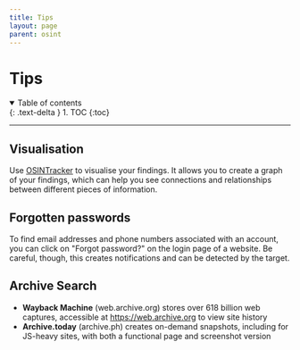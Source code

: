 ```yaml
---
title: Tips
layout: page
parent: osint
---
```


# Tips

<details open markdown="block">
  <summary>
    Table of contents
  </summary>
  {: .text-delta }
1. TOC
{:toc}
</details>

---

## Visualisation

Use [OSINTracker](https://www.osintracker.com/) to visualise your findings.
It allows you to create a graph of your findings, which can help you see connections and relationships between different pieces of information.

## Forgotten passwords

To find email addresses and phone numbers associated with an account, you can click on "Forgot password?" on the login page of a website. Be careful, though, this creates notifications and can be detected by the target.

## Archive Search

- **Wayback Machine** (web.archive.org) stores over 618 billion web captures, accessible at <https://web.archive.org> to view site history  
- **Archive.today** (archive.ph) creates on-demand snapshots, including for JS-heavy sites, with both a functional page and screenshot version  
